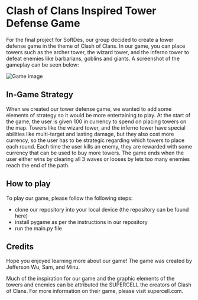 # Clash of Clans Inspired Tower Defense Game

For the final project for SoftDes, our group decided to create a tower defense game in the theme of Clash of Clans. In our game, you can place towers such as the archer tower, the wizard tower, and the inferno tower to defeat enemies like barbarians, goblins and giants. A screenshot of the gameplay can be seen below:

![Game image](/tower-defense-gameplay/png)

## In-Game Strategy

When we created our tower defense game, we wanted to add some elements of strategy so it would be more entertaining to play. At the start of the game, the user is given 100 in currency to spend on placing towers on the map. Towers like the wizard tower, and the inferno tower have special abilities like multi-target and lasting damage, but they also cost more currency, so the user has to be strategic regarding which towers to place each round. Each time the user kills an enemy, they are rewarded with some currency that can be used to buy more towers. The game ends when the user either wins by clearing all 3 waves or looses by lets too many enemies reach the end of the path.

## How to play

To play our game, please follow the following steps:
* clone our repository into your local device (the repository can be found here)
* install pygame as per the instructions in our repository
* run the main.py file

## Credits

Hope you enjoyed learning more about our game! The game was created by Jefferson Wu, Sam, and Minu.

Much of the inspiration for our game and the graphic elements of the towers and enemies can be attributed the SUPERCELL the creators of Clash of Clans. For more information on their game, please visit supercell.com.
